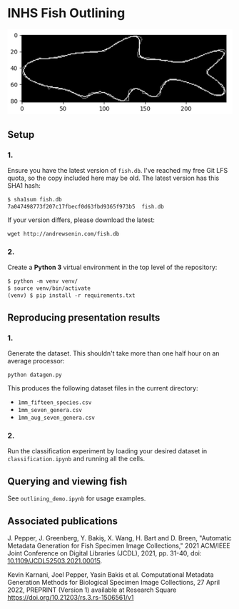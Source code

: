 # INHS Fish Outlining

![Example fish outline](example.png)

## Setup
### 1.
Ensure you have the latest version of `fish.db`. I've reached my free Git LFS quota, so the copy included here may be old. The latest version has this SHA1 hash:
```
$ sha1sum fish.db
7a047498773f207c17fbecf0d63fbd9365f973b5  fish.db
```
If your version differs, please download the latest:
```
wget http://andrewsenin.com/fish.db
```
### 2.
Create a __Python 3__ virtual environment in the top level of the repository:
```
$ python -m venv venv/
$ source venv/bin/activate
(venv) $ pip install -r requirements.txt
```

## Reproducing presentation results
### 1.
Generate the dataset. This shouldn't take more than one half hour on an average processor:
```
python datagen.py
```
This produces the following dataset files in the current directory:
* `1mm_fifteen_species.csv`
* `1mm_seven_genera.csv`
* `1mm_aug_seven_genera.csv`

### 2.
Run the classification experiment by loading your desired dataset in `classification.ipynb` and running all the cells.

## Querying and viewing fish
See `outlining_demo.ipynb` for usage examples.

## Associated publications
J. Pepper, J. Greenberg, Y. Bakiş, X. Wang, H. Bart and D. Breen, "Automatic Metadata Generation for Fish Specimen Image Collections," 2021 ACM/IEEE Joint Conference on Digital Libraries (JCDL), 2021, pp. 31-40, doi: [10.1109/JCDL52503.2021.00015](https://doi.org/10.1109/JCDL52503.2021.00015).

Kevin Karnani, Joel Pepper, Yasin Bakis et al. Computational Metadata Generation Methods for Biological Specimen Image Collections, 27 April 2022, PREPRINT (Version 1) available at Research Square <https://doi.org/10.21203/rs.3.rs-1506561/v1>
